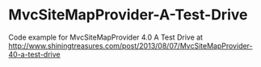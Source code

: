 MvcSiteMapProvider-A-Test-Drive
========================================

Code example for MvcSiteMapProvider 4.0 A Test Drive at http://www.shiningtreasures.com/post/2013/08/07/MvcSiteMapProvider-40-a-test-drive
